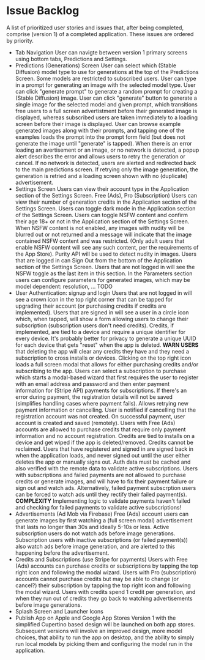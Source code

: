 # Issue Backlog

A list of prioritized user stories and issues that, after being completed, comprise (version 1) of a completed application. These issues are ordered by priority.

- Tab Navigation
    User can navigte between version 1 primary screens using bottom tabs, Predictions and Settings.
- Predictions (Generations) Screen 
    User can select which (Stable Diffusion) model type to use for generations at the top of the Predictions Screen.
        Some models are restricted to subscribed users.
    User can type in a prompt for generating an image with the selected model type.
    User can click "generate prompt" to generate a random prompt for creating a (Stable Diffusion) image.
    User can click "generate" button to generate a single image for the selected model and given prompt, which transitions free users to a full screen advertistment before their generated image is displayed, whereas subscribed users are taken immediately to a loading screen before their image is displayed.
    User can browse example generated images along with their prompts, and tapping one of the examples loads the prompt into the prompt form field (but does not generate the image until "generate" is tapped).
    When there is an error loading an avertisement or an image, or no network is detected, a popup alert describes the error and allows users to retry the generation or cancel.
        If no network is detected, users are alerted and redirected back to the main predictions screen.
        If retrying only the image generation, the generation is retried and a loading screen shown with no (duplicate) advertisement.
- Settings Screen
    Users can view their account type in the Application section of the Settings Screen.
        Free (Ads), Pro (Subscription)
    Users can view their number of generation credits in the Application section of the Settings Screen.
    Users can toggle dark mode in the Application section of the Settings Screen.
    Users can toggle NSFW content and confirm their age 18+ or not in the Application section of the Settings Screen.
        When NSFW content is not enabled, any images with nudity will be blurred out or not returned and a message will indicate that the image contained NSFW content and was restricted. (Only adult users that enable NSFW content will see any such content, per the requirements of the App Store).
        Purity API will be used to detect nudity in images.
    Users that are logged in can Sign Out from the bottom of the Application section of the Settings Screen. Users that are not logged in will see the NSFW toggle as the last item in this section.
    In the Parameters section users can configure parameters for generated images, which may be model dependent:    resolution, ... TODO
- User Authentication: signup and login
    Users that are not logged in will see a crown icon in the top right corner that can be tapped for upgrading their account (or purchasing credits if credits are implemented). Users that are signed in will see a user in a circle icon which, when tapped, will show a form allowing users to change their subscription (subscription users don't need credits).
        Credits, if implemented, are tied to a device and require a unique identifier for every device. It's probably better for privacy to generate a unique UUID for each device that gets "reset" when the app is deleted. **WARN USERS** that deleting the app will clear any credits they have and they need a subscription to cross installs or devices.
    Clicking on the top right icon loads a full screen modal that allows for either purchasing credits and/or subscribing to the app.
    Users can select a subscription to purchase which starts a modal-based wizard that first requires the user to register with an email address and password and then enter payment information for (Stripe API) payments for subscriptions.
        If there's an error during payment, the registration details will not be saved (simplifies handling cases where payment fails). Allows retrying new payment information or cancelling. User is notified if cancelling that the registration account was not created. On successful payment, user account is created and saved (remotely).
    Users with Free (Ads) accounts are allowed to purchase credits that require only payment information and no account registration. Credits are tied to installs on a device and get wiped if the app is deleted/removed. Credits cannot be reclaimed.
    Users that have registered and signed in are signed back in when the application loads, and never signed out until the user either deletes the app or manually signs out.
        Auth data must be cached and also verified with the remote data to validate active subscriptions.
        Users with subscriptions and failed payments are not allowed to purchase credits or generate images, and will have to fix their payment failure or sign out and watch ads.
        Alternatively, failed payment subscrption users can be forced to watch ads until they rectify their failed payment(s).
        **COMPLEXITY** Implementing logic to validate payments haven't failed and checking for failed payments to validate active subscriptions!
- Advertisements (Ad Mob via Firebase)
    Free (Ads) account users can generate images by first watching a (full screen modal) advertisement that lasts no longer than 30s and ideally 5-10s or less.
        Active subscription users do not watch ads before image generations.
        Subscription users with inactive subscriptions (or failed payment(s)) also watch ads before image generation, and are alerted to this happening before the advertisement.
- Credits and Subscriptions (use Stripe for payments)
    Users with Free (Ads) accounts can purchase credits or subscriptions by tapping the top right icon and following the modal wizard.
    Users with Pro (subscription) accounts cannot purchase credits but may be able to change (or cancel?) their subscription by tapping the top right icon and following the modal wizard.
    Users with credits spend 1 credit per generation, and when they run out of credits they go back to watching advertisements before image generations.
- Splash Screen and Launcher Icons
- Publish App on Apple and Google App Stores
    Version 1 with the simplified Cupertino based design will be launched on both app stores.
    Subsequent versions will involve an improved design, more model choices, that ability to run the app on desktop, and the ability to simply run local models by picking them and configuring the model run in the application.